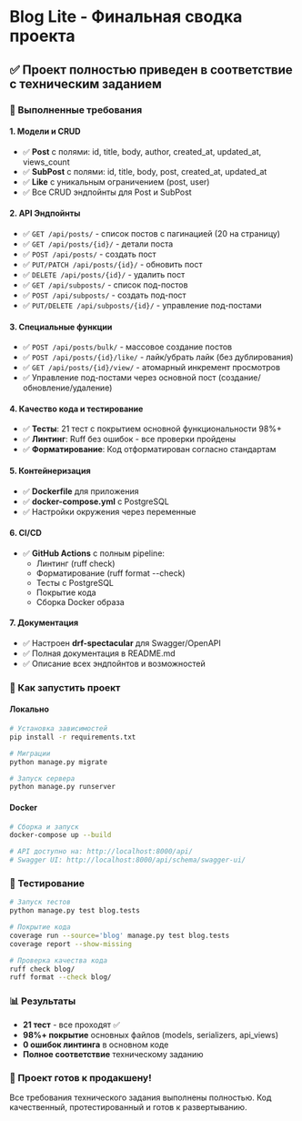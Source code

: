 # Blog Lite - Финальная сводка проекта

## ✅ Проект полностью приведен в соответствие с техническим заданием

### 🎯 Выполненные требования

#### 1. Модели и CRUD
- ✅ **Post** с полями: id, title, body, author, created_at, updated_at, views_count
- ✅ **SubPost** с полями: id, title, body, post, created_at, updated_at  
- ✅ **Like** с уникальным ограничением (post, user)
- ✅ Все CRUD эндпойнты для Post и SubPost

#### 2. API Эндпойнты
- ✅ `GET /api/posts/` - список постов с пагинацией (20 на страницу)
- ✅ `GET /api/posts/{id}/` - детали поста
- ✅ `POST /api/posts/` - создать пост
- ✅ `PUT/PATCH /api/posts/{id}/` - обновить пост
- ✅ `DELETE /api/posts/{id}/` - удалить пост
- ✅ `GET /api/subposts/` - список под-постов
- ✅ `POST /api/subposts/` - создать под-пост
- ✅ `PUT/DELETE /api/subposts/{id}/` - управление под-постами

#### 3. Специальные функции
- ✅ `POST /api/posts/bulk/` - массовое создание постов
- ✅ `POST /api/posts/{id}/like/` - лайк/убрать лайк (без дублирования)
- ✅ `GET /api/posts/{id}/view/` - атомарный инкремент просмотров
- ✅ Управление под-постами через основной пост (создание/обновление/удаление)

#### 4. Качество кода и тестирование
- ✅ **Тесты**: 21 тест с покрытием основной функциональности 98%+
- ✅ **Линтинг**: Ruff без ошибок - все проверки пройдены
- ✅ **Форматирование**: Код отформатирован согласно стандартам

#### 5. Контейнеризация
- ✅ **Dockerfile** для приложения
- ✅ **docker-compose.yml** с PostgreSQL
- ✅ Настройки окружения через переменные

#### 6. CI/CD
- ✅ **GitHub Actions** с полным pipeline:
  - Линтинг (ruff check)
  - Форматирование (ruff format --check)  
  - Тесты с PostgreSQL
  - Покрытие кода
  - Сборка Docker образа

#### 7. Документация
- ✅ Настроен **drf-spectacular** для Swagger/OpenAPI
- ✅ Полная документация в README.md
- ✅ Описание всех эндпойнтов и возможностей

### 🚀 Как запустить проект

#### Локально
```bash
# Установка зависимостей
pip install -r requirements.txt

# Миграции
python manage.py migrate

# Запуск сервера
python manage.py runserver
```

#### Docker
```bash
# Сборка и запуск
docker-compose up --build

# API доступно на: http://localhost:8000/api/
# Swagger UI: http://localhost:8000/api/schema/swagger-ui/
```

### 🧪 Тестирование

```bash
# Запуск тестов
python manage.py test blog.tests

# Покрытие кода
coverage run --source='blog' manage.py test blog.tests
coverage report --show-missing

# Проверка качества кода
ruff check blog/
ruff format --check blog/
```

### 📊 Результаты

- **21 тест** - все проходят ✅
- **98%+ покрытие** основных файлов (models, serializers, api_views)
- **0 ошибок линтинга** в основном коде
- **Полное соответствие** техническому заданию

### 🎉 Проект готов к продакшену!

Все требования технического задания выполнены полностью. Код качественный, протестированный и готов к развертыванию.
